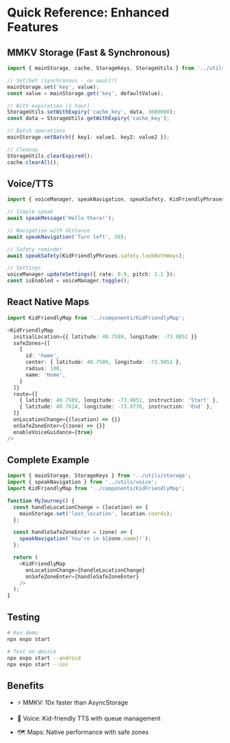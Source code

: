 # Quick Reference: Enhanced Features

## MMKV Storage (Fast & Synchronous)

```typescript
import { mainStorage, cache, StorageKeys, StorageUtils } from '../utils/storage';

// Set/Get (synchronous - no await!)
mainStorage.set('key', value);
const value = mainStorage.get('key', defaultValue);

// With expiration (1 hour)
StorageUtils.setWithExpiry('cache_key', data, 3600000);
const data = StorageUtils.getWithExpiry('cache_key');

// Batch operations
mainStorage.setBatch({ key1: value1, key2: value2 });

// Cleanup
StorageUtils.clearExpired();
cache.clearAll();
```

## Voice/TTS

```typescript
import { voiceManager, speakNavigation, speakSafety, KidFriendlyPhrases } from '../utils/voice';

// Simple speak
await speakMessage('Hello there!');

// Navigation with distance
await speakNavigation('Turn left', 50);

// Safety reminder
await speakSafety(KidFriendlyPhrases.safety.lookBothWays);

// Settings
voiceManager.updateSettings({ rate: 0.9, pitch: 1.1 });
const isEnabled = voiceManager.toggle();
```

## React Native Maps

```typescript
import KidFriendlyMap from '../components/KidFriendlyMap';

<KidFriendlyMap
  initialLocation={{ latitude: 40.7589, longitude: -73.9851 }}
  safeZones={[
    {
      id: 'home',
      center: { latitude: 40.7589, longitude: -73.9851 },
      radius: 100,
      name: 'Home',
    }
  ]}
  route={[
    { latitude: 40.7589, longitude: -73.9851, instruction: 'Start' },
    { latitude: 40.7614, longitude: -73.9776, instruction: 'End' },
  ]}
  onLocationChange={(location) => {}}
  onSafeZoneEnter={(zone) => {}}
  enableVoiceGuidance={true}
/>
```

## Complete Example

```typescript
import { mainStorage, StorageKeys } from '../utils/storage';
import { speakNavigation } from '../utils/voice';
import KidFriendlyMap from '../components/KidFriendlyMap';

function MyJourney() {
  const handleLocationChange = (location) => {
    mainStorage.set('last_location', location.coords);
  };

  const handleSafeZoneEnter = (zone) => {
    speakNavigation(`You're in ${zone.name}!`);
  };

  return (
    <KidFriendlyMap
      onLocationChange={handleLocationChange}
      onSafeZoneEnter={handleSafeZoneEnter}
    />
  );
}
```

## Testing

```bash
# Run demo
npx expo start

# Test on device
npx expo start --android
npx expo start --ios
```

## Benefits

- ⚡ MMKV: 10x faster than AsyncStorage

- 🎤 Voice: Kid-friendly TTS with queue management

- 🗺️ Maps: Native performance with safe zones
